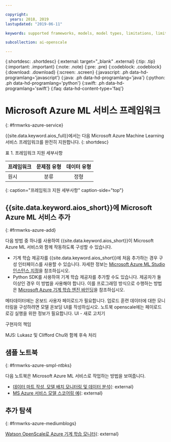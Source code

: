 ```yaml
---

copyright:
  years: 2018, 2019
lastupdated: "2019-06-11"

keywords: supported frameworks, models, model types, limitations, limits, azure

subcollection: ai-openscale

---
```


{:shortdesc: .shortdesc}
{:external: target="_blank" .external}
{:tip: .tip}
{:important: .important}
{:note: .note}
{:pre: .pre}
{:codeblock: .codeblock}
{:download: .download}
{:screen: .screen}
{:javascript: .ph data-hd-programlang='javascript'}
{:java: .ph data-hd-programlang='java'}
{:python: .ph data-hd-programlang='python'}
{:swift: .ph data-hd-programlang='swift'}
{:faq: data-hd-content-type='faq'}

# Microsoft Azure ML 서비스 프레임워크
{: #frmwrks-azure-service}

{{site.data.keyword.aios_full}}에서는 다음 Microsoft Azure Machine Learning 서비스 프레임워크를 완전히 지원합니다.
{: shortdesc}

표 1. 프레임워크 지원 세부사항

| 프레임워크 | 문제점 유형 | 데이터 유형 |
|:---|:---:|:---:|
| 원시 | 분류 | 정형 |
{: caption="프레임워크 지원 세부사항" caption-side="top"}

## {{site.data.keyword.aios_short}}에 Microsoft Azure ML 서비스 추가
{: #frmwrks-azure-add}

다음 방법 중 하나를 사용하여 {{site.data.keyword.aios_short}}이 Microsoft Azure ML 서비스와 함께 작동하도록 구성할 수 있습니다. 

- 기계 학습 제공자를 {{site.data.keyword.aios_short}}에 처음 추가하는 경우 구성 인터페이스를 사용할 수 있습니다. 자세한 정보는 [Microsoft Azure ML Studio 인스턴스 지정](/docs/services/ai-openscale?topic=ai-openscale-connect-azure)을 참조하십시오. 
- Python SDK를 사용하여 기계 학습 제공자를 추가할 수도 있습니다. 제공자가 둘 이상인 경우 이 방법을 사용해야 합니다. 이를 프로그래밍 방식으로 수행하는 방법은 [Microsoft Azure 기계 학습 엔진 바인딩](/docs/services/ai-openscale?topic=ai-openscale-cml-connect#cml-azbind)을 참조하십시오. 


메타데이터에는 온보드 사용자 페이로드가 필요합니다.
업로드 훈련 데이터에 대한 모니터링을 구성하려면 모델 온보딩 UI를 작성하십시오.
노트북 openscale에는 페이로드 로깅 실행을 위한 정보가 필요합니다.
UI - 새로 고치기

구현자의 책임 

MJS: Lukasz 및 Clifford Chu와 함께 후속 처리 



## 샘플 노트북
{: #frmwrks-azure-smpl-ntbks}

다음 노트북은 Microsoft Azure ML 서비스로 작업하는 방법을 보여줍니다. 

- [데이터 마트 작성, 모델 배치 모니터링 및 데이터 분석](https://github.com/pmservice/ai-openscale-tutorials/blob/master/notebooks/AI%20OpenScale%20and%20Azure%20ML%20Studio%20Engine.ipynb){: external}
- [MS Azure 서비스 모델 스코어링 예](https://dataplatform.cloud.ibm.com/analytics/notebooks/v2/0d4ebd8d-87cb-4c38-8ba8-37f5623df131/view?access_token=fcb2c411aed913bf94f86f434184db67aef1a6b304824b86b4ad63686e4890be){: external}

## 추가 탐색
{: #frmwrks-azure-mediumblogs}

[Watson OpenScale로 Azure 기계 학습 모니터](https://developer.ibm.com/patterns/monitor-azure-machine-learning-studio-models-with-ai-openscale/){: external}
